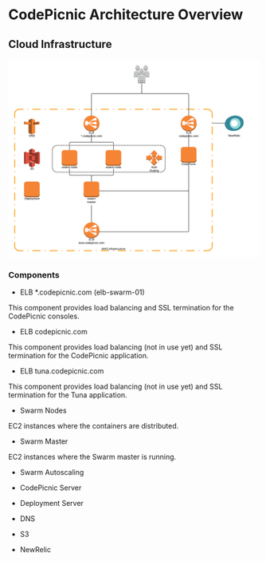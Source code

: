 # CodePicnic Architecture Overview

## Cloud Infrastructure

![CodePicnic Cloud Infrastructure](cloud_architecture.png)

### Components

* ELB *.codepicnic.com (elb-swarm-01)

This component provides load balancing and SSL termination for the CodePicnic consoles.

* ELB codepicnic.com

This component provides load balancing (not in use yet) and SSL termination for the CodePicnic application.

* ELB tuna.codepicnic.com

This component provides load balancing (not in use yet) and SSL termination for the Tuna application.

* Swarm Nodes

EC2 instances where the containers are distributed. 

* Swarm Master

EC2 instances where the Swarm master is running.

* Swarm Autoscaling



* CodePicnic Server
* Deployment Server
* DNS
* S3
* NewRelic
